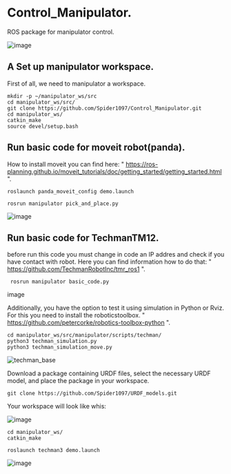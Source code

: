 # Control_Manipulator.
ROS package for manipulator control.

![image](https://github.com/Spider1097/Control_Manipulator/assets/118929720/c5cbea40-7921-4aed-b6d4-52114f4a535a)

## A Set up manipulator workspace.
First of all, we need to manipulator a workspace.

```
mkdir -p ~/manipulator_ws/src
cd manipulator_ws/src/
git clone https://github.com/Spider1097/Control_Manipulator.git
cd manipulator_ws/
catkin_make
source devel/setup.bash
```

## Run basic code for moveit robot(panda).
How to install moveit you can find here: " https://ros-planning.github.io/moveit_tutorials/doc/getting_started/getting_started.html ".
  ```
  roslaunch panda_moveit_config demo.launch

  rosrun manipulator pick_and_place.py 
 ```
  ![image](https://github.com/Spider1097/Control_Manipulator/assets/118929720/f6377581-e447-430d-9a58-63489772e487)

## Run basic code for TechmanTM12.
before run this code you must change in code an IP addres and check if you have contact with robot. 
Here you can find information how to do that: " https://github.com/TechmanRobotInc/tmr_ros1 ".
```
 rosrun manipulator basic_code.py 
 ```
image

Additionally, you have the option to test it using simulation in Python or Rviz.
For this you need to install the roboticstoolbox. " https://github.com/petercorke/robotics-toolbox-python ".
 ```
 cd manipulator_ws/src/manipulator/scripts/techman/
 python3 techman_simulation.py
 python3 techman_simulation_move.py
 ```

![techman_base](https://github.com/Spider1097/Control_Manipulator/assets/118929720/00066829-2323-42ae-94dd-224078187807)

Download a package containing URDF files, select the necessary URDF model, and place the package in your workspace.
 ```
git clone https://github.com/Spider1097/URDF_models.git
 ```
Your workspace will look like whis: 

![image](https://github.com/Spider1097/Control_Manipulator/assets/118929720/0f4dde37-d60b-495d-b9ff-b558617da5ca)

 ```
 cd manipulator_ws/
 catkin_make

 roslaunch techman3 demo.launch
 ```
![image](https://github.com/Spider1097/URDF_models/assets/118929720/07c23f55-5a6b-4783-96d9-78d984147499)


